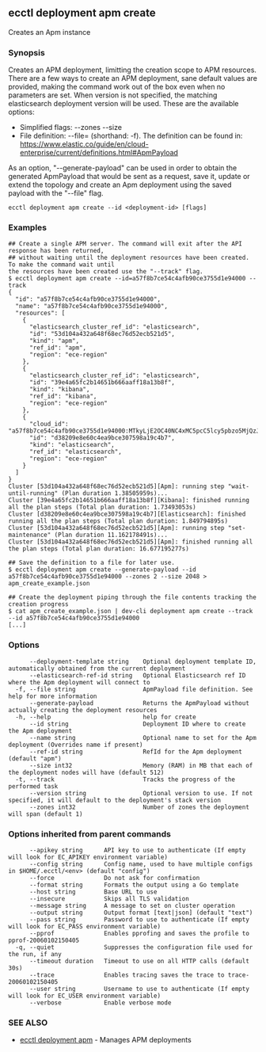 ## ecctl deployment apm create

Creates an Apm instance

### Synopsis

Creates an APM deployment, limitting the creation scope to APM resources.
There are a few ways to create an APM deployment, sane default values are provided, making
the command work out of the box even when no parameters are set. When version is not specified,
the matching elasticsearch deployment version will be used. These are the available options:

  * Simplified flags: --zones <zone count> --size <node memory in MB>
  * File definition: --file=<file path> (shorthand: -f). The definition can be found in:
    https://www.elastic.co/guide/en/cloud-enterprise/current/definitions.html#ApmPayload

As an option, "--generate-payload" can be used in order to obtain the generated ApmPayload
that would be sent as a request, save it, update or extend the topology and create an Apm
deployment using the saved payload with the "--file" flag.

```
ecctl deployment apm create --id <deployment-id> [flags]
```

### Examples

```
## Create a single APM server. The command will exit after the API response has been returned, 
## without waiting until the deployment resources have been created. To make the command wait until
the resources have been created use the "--track" flag.
$ ecctl deployment apm create --id=a57f8b7ce54c4afb90ce3755d1e94000 --track
{
  "id": "a57f8b7ce54c4afb90ce3755d1e94000",
  "name": "a57f8b7ce54c4afb90ce3755d1e94000",
  "resources": [
    {
      "elasticsearch_cluster_ref_id": "elasticsearch",
      "id": "53d104a432a648f68ec76d52ecb521d5",
      "kind": "apm",
      "ref_id": "apm",
      "region": "ece-region"
    },
    {
      "elasticsearch_cluster_ref_id": "elasticsearch",
      "id": "39e4a65fc2b14651b666aaff18a13b8f",
      "kind": "kibana",
      "ref_id": "kibana",
      "region": "ece-region"
    },
    {
      "cloud_id": "a57f8b7ce54c4afb90ce3755d1e94000:MTkyLjE2OC40NC4xMC5pcC5lcy5pbzo5MjQzJGQzODIwOWU4ZTYwYzRlYTliY2UzMDc1OThhMTljNGI3JDM5ZTRhNjVmYzJiMTQ2NTFiNjY2YWFmZjE4YTEzYjhm",
      "id": "d38209e8e60c4ea9bce307598a19c4b7",
      "kind": "elasticsearch",
      "ref_id": "elasticsearch",
      "region": "ece-region"
    }
  ]
}
Cluster [53d104a432a648f68ec76d52ecb521d5][Apm]: running step "wait-until-running" (Plan duration 1.38505959s)...
Cluster [39e4a65fc2b14651b666aaff18a13b8f][Kibana]: finished running all the plan steps (Total plan duration: 1.73493053s)
Cluster [d38209e8e60c4ea9bce307598a19c4b7][Elasticsearch]: finished running all the plan steps (Total plan duration: 1.849794895s)
Cluster [53d104a432a648f68ec76d52ecb521d5][Apm]: running step "set-maintenance" (Plan duration 11.162178491s)...
Cluster [53d104a432a648f68ec76d52ecb521d5][Apm]: finished running all the plan steps (Total plan duration: 16.677195277s)

## Save the definition to a file for later use.
$ ecctl deployment apm create --generate-payload --id a57f8b7ce54c4afb90ce3755d1e94000 --zones 2 --size 2048 > apm_create_example.json

## Create the deployment piping through the file contents tracking the creation progress
$ cat apm_create_example.json | dev-cli deployment apm create --track --id a57f8b7ce54c4afb90ce3755d1e94000
[...]
```

### Options

```
      --deployment-template string    Optional deployment template ID, automatically obtained from the current deployment
      --elasticsearch-ref-id string   Optional Elasticsearch ref ID where the Apm deployment will connect to
  -f, --file string                   ApmPayload file definition. See help for more information
      --generate-payload              Returns the ApmPayload without actually creating the deployment resources
  -h, --help                          help for create
      --id string                     Deployment ID where to create the Apm deployment
      --name string                   Optional name to set for the Apm deployment (Overrides name if present)
      --ref-id string                 RefId for the Apm deployment (default "apm")
      --size int32                    Memory (RAM) in MB that each of the deployment nodes will have (default 512)
  -t, --track                         Tracks the progress of the performed task
      --version string                Optional version to use. If not specified, it will default to the deployment's stack version
      --zones int32                   Number of zones the deployment will span (default 1)
```

### Options inherited from parent commands

```
      --apikey string      API key to use to authenticate (If empty will look for EC_APIKEY environment variable)
      --config string      Config name, used to have multiple configs in $HOME/.ecctl/<env> (default "config")
      --force              Do not ask for confirmation
      --format string      Formats the output using a Go template
      --host string        Base URL to use
      --insecure           Skips all TLS validation
      --message string     A message to set on cluster operation
      --output string      Output format [text|json] (default "text")
      --pass string        Password to use to authenticate (If empty will look for EC_PASS environment variable)
      --pprof              Enables pprofing and saves the profile to pprof-20060102150405
  -q, --quiet              Suppresses the configuration file used for the run, if any
      --timeout duration   Timeout to use on all HTTP calls (default 30s)
      --trace              Enables tracing saves the trace to trace-20060102150405
      --user string        Username to use to authenticate (If empty will look for EC_USER environment variable)
      --verbose            Enable verbose mode
```

### SEE ALSO

* [ecctl deployment apm](ecctl_deployment_apm.md)	 - Manages APM deployments


